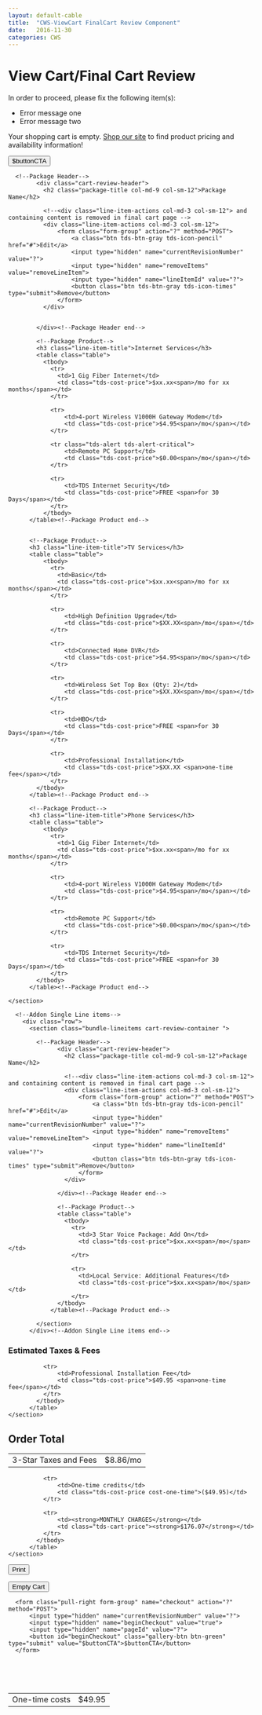 ```yaml
---
layout: default-cable
title:  "CWS-ViewCart FinalCart Review Component"
date:   2016-11-30
categories: CWS
---
```


<div class="container">
  <div class="row">
    <h1 class="page-header">View Cart/Final Cart Review</h1>
  </div>
</div>


<div class="container" >
  <div class="tds-alert tds-alert-critical">
      <p>In order to proceed, please fix the following item(s):</p>
      <ul>
        <li>Error message one</li>
        <li>Error message two</li>
      </ul>
  </div>
</div>

<div class="container" >
  <div class="tds-alert tds-alert-warning">
      <p>Your shopping cart is empty. <a href="${LinkToMainPkgComparisonPage}">Shop our site</a> to find product pricing and availability
information!</p>
  </div>
</div>




<div class="container">

<!--Only on final review page: Cart submission top button-->
<div class="row">
    <div class="cart-overview-actions form-inline">
    <form class="pull-right form-group" name="checkout" action="?" method="POST">
        <input type="hidden" name="currentRevisionNumber" value="?">
        <input type="hidden" name="beginCheckout" value="true">
        <input type="hidden" name="pageId" value="?">
        <button id="beginCheckout" class="gallery-btn btn-green" type="submit" value="$buttonCTA">$buttonCTA</button>
    </form>
  </div>
</div><!--Only on final review page: Cart submission top button end-->

<!--Big Package-->
  <div class="row">
    <section class="bundle-lineitems cart-review-container">

      <!--Package Header-->
            <div class="cart-review-header">
              <h2 class="package-title col-md-9 col-sm-12">Package Name</h2>

              <!--<div class="line-item-actions col-md-3 col-sm-12"> and containing content is removed in final cart page -->
              <div class="line-item-actions col-md-3 col-sm-12">
                  <form class="form-group" action="?" method="POST">
                      <a class="btn tds-btn-gray tds-icon-pencil" href="#">Edit</a>
                      <input type="hidden" name="currentRevisionNumber" value="?">
                      <input type="hidden" name="removeItems" value="removeLineItem">
                      <input type="hidden" name="lineItemId" value="?">
                      <button class="btn tds-btn-gray tds-icon-times" type="submit">Remove</button>
                  </form>
              </div>


            </div><!--Package Header end-->

            <!--Package Product-->
            <h3 class="line-item-title">Internet Services</h3>
            <table class="table">
              <tbody>
                <tr>
                  <td>1 Gig Fiber Internet</td>
                  <td class="tds-cost-price">$xx.xx<span>/mo for xx months</span></td>
                </tr>

                <tr>
                    <td>4-port Wireless V1000H Gateway Modem</td>
                    <td class="tds-cost-price">$4.95<span>/mo</span></td>
                </tr>

                <tr class="tds-alert tds-alert-critical">
                    <td>Remote PC Support</td>
                    <td class="tds-cost-price">$0.00<span>/mo</span></td>
                </tr>

                <tr>
                    <td>TDS Internet Security</td>
                    <td class="tds-cost-price">FREE <span>for 30 Days</span></td>
                </tr>
              </tbody>
          </table><!--Package Product end-->


          <!--Package Product-->
          <h3 class="line-item-title">TV Services</h3>
          <table class="table">
              <tbody>
                <tr>
                  <td>Basic</td>
                  <td class="tds-cost-price">$xx.xx<span>/mo for xx months</span></td>
                </tr>

                <tr>
                    <td>High Definition Upgrade</td>
                    <td class="tds-cost-price">$XX.XX<span>/mo</span></td>
                </tr>

                <tr>
                    <td>Connected Home DVR</td>
                    <td class="tds-cost-price">$4.95<span>/mo</span></td>
                </tr>

                <tr>
                    <td>Wireless Set Top Box (Qty: 2)</td>
                    <td class="tds-cost-price">$XX.XX<span>/mo</span></td>
                </tr>

                <tr>
                    <td>HBO</td>
                    <td class="tds-cost-price">FREE <span>for 30 Days</span></td>
                </tr>

                <tr>
                    <td>Professional Installation</td>
                    <td class="tds-cost-price">$XX.XX <span>one-time fee</span></td>
                </tr>
            </tbody>
          </table><!--Package Product end-->

          <!--Package Product-->
          <h3 class="line-item-title">Phone Services</h3>
          <table class="table">
              <tbody>
                <tr>
                  <td>1 Gig Fiber Internet</td>
                  <td class="tds-cost-price">$xx.xx<span>/mo for xx months</span></td>
                </tr>

                <tr>
                    <td>4-port Wireless V1000H Gateway Modem</td>
                    <td class="tds-cost-price">$4.95<span>/mo</span></td>
                </tr>

                <tr>
                    <td>Remote PC Support</td>
                    <td class="tds-cost-price">$0.00<span>/mo</span></td>
                </tr>

                <tr>
                    <td>TDS Internet Security</td>
                    <td class="tds-cost-price">FREE <span>for 30 Days</span></td>
                </tr>
            </tbody>
          </table><!--Package Product end-->

    </section>
  </div><!--Big Package End-->


      <!--Addon Single Line items-->
        <div class="row">
          <section class="bundle-lineitems cart-review-container ">

            <!--Package Header-->
                  <div class="cart-review-header">
                    <h2 class="package-title col-md-9 col-sm-12">Package Name</h2>

                    <!--<div class="line-item-actions col-md-3 col-sm-12"> and containing content is removed in final cart page -->
                    <div class="line-item-actions col-md-3 col-sm-12">
                        <form class="form-group" action="?" method="POST">
                            <a class="btn tds-btn-gray tds-icon-pencil" href="#">Edit</a>
                            <input type="hidden" name="currentRevisionNumber" value="?">
                            <input type="hidden" name="removeItems" value="removeLineItem">
                            <input type="hidden" name="lineItemId" value="?">
                            <button class="btn tds-btn-gray tds-icon-times" type="submit">Remove</button>
                        </form>
                    </div>

                  </div><!--Package Header end-->

                  <!--Package Product-->
                  <table class="table">
                    <tbody>
                      <tr>
                        <td>3 Star Voice Package: Add On</td>
                        <td class="tds-cost-price">$xx.xx<span>/mo</span></td>
                      </tr>

                      <tr>
                        <td>Local Service: Additional Features</td>
                        <td class="tds-cost-price">$xx.xx<span>/mo</span></td>
                      </tr>
                  </tbody>
                </table><!--Package Product end-->

            </section>
          </div><!--Addon Single Line items end-->




  <!--Taxes and Fees-->
  <div class="row">
    <section class="cart-review-container ">
            <h3 class="line-item-title">Estimated Taxes &amp; Fees</h3>
            <table class="table">
              <tbody>
                <tr>
                  <td>3-Star Taxes and Fees</td>
                  <td class="tds-cost-price">$8.86<span>/mo</span></td>
                </tr>

              <tr>
                  <td>Professional Installation Fee</td>
                  <td class="tds-cost-price">$49.95 <span>one-time fee</span></td>
              </tr>
            </tbody>
          </table>
    </section>
  </div><!--Taxes and Fees end-->


<!--Order Totals-->
  <div class="row">
    <section class="order-totals cart-review-container ">
            <h2>Order Total</h2>
            <table class="table">
              <tbody>
                <tr>
                  <td>One-time costs</td>
                  <td class="tds-cost-price cost-one-time">$49.95</td>
                </tr>

              <tr>
                  <td>One-time credits</td>
                  <td class="tds-cost-price cost-one-time">($49.95)</td>
              </tr>

              <tr>
                  <td><strong>MONTHLY CHARGES</strong></td>
                  <td class="tds-cart-price"><strong>$176.07</strong></td>
              </tr>
            </tbody>
          </table>
    </section>
  </div><!--Order Totals end-->


<!--Cart overview action and submission-->
<div class="row">
  <div class="cart-overview-actions form-inline">
      <button id="printButton" class="btn tds-btn-gray form-group"><i class="fa fa-print"></i> Print</button>
      <form class="form-group" name="empty" action="/bin/cart/cart" method="POST">
          <input type="hidden" name="currentRevisionNumber" value="4">
          <input type="hidden" name="removeItems" value="removeOrder">
          <button  id="emptyCartButton" class="btn tds-btn-lt-blue" type="submit">Empty Cart</button>
      </form>

      <form class="pull-right form-group" name="checkout" action="?" method="POST">
          <input type="hidden" name="currentRevisionNumber" value="?">
          <input type="hidden" name="beginCheckout" value="true">
          <input type="hidden" name="pageId" value="?">
          <button id="beginCheckout" class="gallery-btn btn-green" type="submit" value="$buttonCTA">$buttonCTA</button>
      </form>
  </div>
</div><!--Cart overview action and submission end-->


</div><!--contain closing-->
<div style="height:50px"></div>
